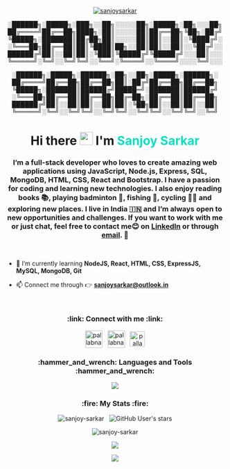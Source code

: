 <p align="center"><a href="https://github.com/sanjoy-sarkar"><img align="center" src="https://blogger.googleusercontent.com/img/b/R29vZ2xl/AVvXsEgMZPtijeCabYp8_G1GzUJM7Uyebw0q0pvupIsltabCT7Tlb2Wh7tROZzg38zXr1jr0HMMa-vY8ABwZ-lBO1s0OKGr1IkMme11zHNaWJThqoF6LlKtt7Jt1aTPovpjbRsUsncsF-Y3X_47kkIYAj_kQFxbOyWMPjdSb6CRoKCXlxynOQZx75mrNk5soqg/s16000/Custom%20dimensions%202000x600%20px%20(1).gif" alt="sanjoysarkar"/></a></p>

<div align= "center">
░██████╗░█████╗░███╗░░██╗░░░░░██╗░█████╗░██╗░░░██╗ 
██╔════╝██╔══██╗████╗░██║░░░░░██║██╔══██╗╚██╗░██╔╝
╚█████╗░███████║██╔██╗██║░░░░░██║██║░░██║░╚████╔╝░
░╚═══██╗██╔══██║██║╚████║██╗░░██║██║░░██║░░╚██╔╝░░
██████╔╝██║░░██║██║░╚███║╚█████╔╝╚█████╔╝░░░██║░░░
╚═════╝░╚═╝░░╚═╝╚═╝░░╚══╝░╚════╝░░╚════╝░░░░╚═╝░░░ 
  
░██████╗░█████╗░██████╗░██╗░░██╗░█████╗░██████╗░
██╔════╝██╔══██╗██╔══██╗██║░██╔╝██╔══██╗██╔══██╗
╚█████╗░███████║██████╔╝█████═╝░███████║██████╔╝
░╚═══██╗██╔══██║██╔══██╗██╔═██╗░██╔══██║██╔══██╗
██████╔╝██║░░██║██║░░██║██║░╚██╗██║░░██║██║░░██║
╚═════╝░╚═╝░░╚═╝╚═╝░░╚═╝╚═╝░░╚═╝╚═╝░░╚═╝╚═╝░░╚═╝
</div>


<h1 align="center">Hi there <img src="https://media.giphy.com/media/hvRJCLFzcasrR4ia7z/giphy.gif" width="30px"/> I'm <span style="color:#09e0c4;">Sanjoy Sarkar</span></h1>
<h3 align="center"> I’m a full-stack developer who loves to create amazing web applications using JavaScript, Node.js, Express, SQL, MongoDB, HTML, CSS, React and Bootstrap. I have a passion for coding and learning new technologies. I also enjoy reading books 📚, playing badminton 🏸, fishing 🎣, cycling 🚴‍♂️ and exploring new places. I live in India 🇮🇳 and I’m always open to new opportunities and challenges. If you want to work with me or just chat, feel free to contact me😊 on 
<a href='https://www.linkedin.com/in/sanjoy-sarkar/'>LinkedIn</a> or through <a href='mailto:sanjoysarkar@outlook.in'>email</a>. 🙌</h3>
<br>

- 🌱 I’m currently learning **NodeJS, React, HTML, CSS, ExpressJS, MySQL, MongoDB, Git**

- 📫 Connect me through 👉 **sanjoysarkar@outlook.in**

<!-- - 👨‍💻 All of my projects are available at [https://pallab-nandi.github.io/](https://pallab-nandi.github.io/) -->

<br>

<h3 align="center">:link: Connect with me :link:</h3>
<p align="center">
<a href="https://github.com/sanjoy-sarkar" target="blank"><img align="center" src="https://blogger.googleusercontent.com/img/b/R29vZ2xl/AVvXsEiAJRzzr3bvwKmGKjREzhBa5Kb63lN4gOKgarhlyDcaiUefQ3n-1FNaXi8NCkBKio3-F32IFoBnVPegP3yyaxg0_wxGAvqVXTDz4CsLh2UjXUCf5cANyb50AZidy6xgVXS00FB88oFRZFpPJj0_NfS3QEKgne6igtq53ZnWmL6iXOCSCfSo91fcQuJZfQ/s1600/icons8-github-128%20(1).png" alt="pallabnandi" height="40" width="40" /></a> &nbsp;
<a href="https://linkedin.com/in/sanjoy-sarkar" target="blank"><img align="center" src="https://blogger.googleusercontent.com/img/b/R29vZ2xl/AVvXsEh9QOjL2NVpzdeFJ9nh71-Q4P5VQYYnOiw6Mt_RXZugPVvDMfkBmZoVO5K5O69QnrL6bulO_gB5LyNZinNQn9SIamy0ITQ3fg9lWHogyDzvehhW7x2LxLMqXsGNUFBlxhTGqoHj0fR5HS56wASj3_FATu9XLwaJRiSNCGbSmxTWZ7QrjLGvMwcTPJE1rw/s1600/icons8-linkedin-144%20(1).png" alt="pallabnandi" height="40" width="40" /></a> &nbsp;
<a href="https://www.leetcode.com/sanjoy-sarkar" target="blank"><img align="center" src="https://blogger.googleusercontent.com/img/b/R29vZ2xl/AVvXsEhCq1xL1tMxFF_-63cWOG5R7Jj4i9oJEYFvIiQsF2oD-7KN5k9W98mw2ooFblUYYwP9sSUjmU1GMZrDB7_0xAEastMyeD7WDHJXhQWjtr1EoZtuFB3CmIGS16wE42o28KXhG9eldtGH6Ls10qZ50PbdJKVMVGgavhCdTZ0cUK8nw4fqYhq-MwaN4MaN9A/s1600/icons8-level-up-your-coding-skills-and-quickly-land-a-job-96.png" alt="pallab-nandi" height="35" width="35" /></a>
</p>

<h3 align="center">:hammer_and_wrench: Languages and Tools :hammer_and_wrench:</h3>
<!-- <p align="center"> <a href="https://developer.mozilla.org/en-US/docs/Web/JavaScript" target="_blank" rel="noreferrer"> <img src="https://blogger.googleusercontent.com/img/b/R29vZ2xl/AVvXsEgzSpHpuPdQtCw7Cj9jE5-0S0kQMmwDVJTndmJcoxsSl7kmeWzH1Os5x1SULJtKJ86K27wfuGgbHnf3iEY3mrVsqvhjleZG4BnoE5O0ZXzpYQiwYhuQFWb5HebhY_dIMh_cgrm7DOf93n_50rE4oM56tN7SjYSxN5POCy10cmzS3PSBBBn8_1uxfUjtwA/s1600/icons8-javascript-144.png" alt="javascript" width="40" height="40"/> </a> &nbsp; <a href="https://nodejs.org" target="_blank" rel="noreferrer"> <img src="https://blogger.googleusercontent.com/img/b/R29vZ2xl/AVvXsEhPbzCtz8mTRJ8Du5sgYM3A8ELD2R5Us5oXoBdES0hxaJzjeitBh3VavgF1ncVeRBIvwrdV9wXCQLH_5sZRUDJzugCYjXYD018YcdPMt1PbF6AC_-uJxmn8MvMRCytKEl-Mcp9DAAVZoSSeCUxYPQ2wmsDvmT6yfrII4ZJxQnbp2mKPmRwh1Usjtiww5Q/s1600/icons8-nodejs-144.png" alt="nodejs" width="40" height="40"/> </a> &nbsp; <a href="https://expressjs.com" target="_blank" rel="noreferrer"> <img src="https://blogger.googleusercontent.com/img/b/R29vZ2xl/AVvXsEhioUqg8fkyD3ZMXuBQdp7dNiGFOZBUi4qoLqO3oaCVCH3Bxx2vS5bJi9JU-rNvE2m0geq0ML55nhEzIltPZJaKqks2tq5O8Ax_HU7_2IPVhO3xgBq2Cp3EAmuoljh3WCeY8xwB1Awdkd_l1MG9qzLKgLaKYLR4dzaNCdEI9RsZNJ8RdqNt8_8z-oM7mw/s1600/icons8-express-js-160.png" alt="express" width="40" height="40"/> </a> &nbsp; <a href="https://git-scm.com/" target="_blank" rel="noreferrer"> <img src="https://blogger.googleusercontent.com/img/b/R29vZ2xl/AVvXsEg0TeLjB47VCoY_UCW2j5IfW7Bw0uKCTX7dSONphKpZ05CrNzaHOfip0USeqyQv7ABnunaNW24vTX_o-WsW7A3fiIzFWwSel7amCGd-YK9sDL42a3G999olS76HtGE-z3rupg0k3Qv_Q1zb55mvS-oVIGU7MLn6CeIq5z_EpN5kaicS78gTgBMLTFGzdA/s1600/icons8-git-144.png" alt="git" width="40" height="40"/> </a> &nbsp; <a href="https://ifttt.com/" target="_blank" rel="noreferrer"> <img src="https://blogger.googleusercontent.com/img/b/R29vZ2xl/AVvXsEiqi85rWuszXmhAXpcQHtHb5FaZzXoNkKB7r-KFypwXlI8hwcYJJGOcyeAHA_PtF34aD8x3-N_yiwuV66vcWu8UI74npmhEYWnyVVjpHVYY-IEvA9ixzmtfiHzTsJgSCLT8Ayzv321q_fuUvyKTjszqoZF2luQ4Ee9mjbdJDP_lSU-X8KLWevqPiUB4qg/s1600/icons8-ifttt-144.png" alt="ifttt" width="40" height="40"/> </a> &nbsp; <a href="https://www.linux.org/" target="_blank" rel="noreferrer"> <img src="https://blogger.googleusercontent.com/img/b/R29vZ2xl/AVvXsEibeP4gX8BaYVd-iQ7EiLL5ZhBIJSnBkVT4nt4IvNU_36ZZ5vsvT_3AmwDTcQ5hJyu9EOMCDUaZa_Le2sOoeuUIS9wROrfWnzelpnksRMoIFsAHJ3MUD9Ob7ndxLVZ4aqbeOH4pkboL1PK3RrTRvgEnfpskNZ2doirY6uZyjs2XZEWxluZwWdD1t1y2MQ/s1600/icons8-linux-96.png" alt="linux" width="40" height="40"/> </a> &nbsp; <a href="https://www.mongodb.com/" target="_blank" rel="noreferrer"> <img src="https://blogger.googleusercontent.com/img/b/R29vZ2xl/AVvXsEiF47mB1kclqZccpj4IZ2MSbwBf_d51CkRvb0WSOTIfEXFLiT-CMI9gVLXHKRnXepl3XgVPv9EhOcxaeqTtgUrvQJfrX6QZSuFxXEIFOp805ynQdwPlUQDXpP9JYuu27ueXUwzxLnoxX-IUeDhGpNGP5qyZur2tRNgEsU9ME66ilGbmby7WAhIkY2kG2Q/s1600/icons8-mongodb-a-cross-platform-document-oriented-database-program-96.png" alt="mongodb" width="40" height="40"/> </a> &nbsp; <a href="https://www.mysql.com/" target="_blank" rel="noreferrer"> <img src="https://blogger.googleusercontent.com/img/b/R29vZ2xl/AVvXsEji5pAqQtYGYDG11Gg9gIKkdoeW_HlBqPtg50rE8NRSJ8FwVM-pR4pwZrch6BZJJW-RRqbuwVxeSnQoz50CQ98CENTXQO3JNvLzzledrUUg0dhwL8t-9Zh94dEiCer74BZqbsM7oNwVYD5hUhGIf2SSo8cKj7SiRT3GyOT-uGCHFiuVat0xWyV1JD3ElA/s1600/icons8-mysql-logo-144.png" alt="mysql" width="40" height="40"/> </a> &nbsp; <a href="https://postman.com" target="_blank" rel="noreferrer"> <img src="https://blogger.googleusercontent.com/img/b/R29vZ2xl/AVvXsEjpDO9v7iQGJv8yfwV_7QuAgYy7PwCnbQIc9VvaBS_o7UVjNc488JO5CRo8G4yPOk-1njs57LTYpXXa8Hpuo4sBxDE5R9ZhTd_10ngGVe_ANbDSio65mzQHLndw6jlTL5L_WReRdNfFjFtzB7EVVQ7ovfwCejOBsUx1LYOoC7P6zTr-Q93J3A03_oVWvQ/s1600/icons8-postman-is-the-only-complete-api-development-environment-96.png" alt="postman" width="40" height="40"/> </a> </p> -->

<p align="center">
  <a href="https://github.com/sanjoy-sarkar">
    <img src="https://skillicons.dev/icons?i=html,css,js,nodejs,react,bootstrap,express,mysql,mongodb,git,linux" />
  </a>
</p>

<h3 align="center">:fire: My Stats :fire:</h3>

<p align="center"> <img src="https://komarev.com/ghpvc/?username=sanjoy-sarkar&label=Profile%20views&color=09e0c4&style=for-the-badge&labelColor=1A1B27" alt="sanjoy-sarkar" /> &nbsp; <img alt="GitHub User's stars" src="https://img.shields.io/github/stars/sanjoy-sarkar?color=09e0c4&logo=github&style=for-the-badge"> </p>

<!-- <p align="center"><img align="center" src="https://github-readme-stats.vercel.app/api/top-langs/?username=pallab-nandi&theme=tokyonight" width="400px" alt="pallab-nandi" /></p> -->

<p align="center"><img align="center" src="http://github-profile-summary-cards.vercel.app/api/cards/stats?username=sanjoy-sarkar&theme=panda" alt="sanjoy-sarkar" /></p>

<p align="center"><img src="https://streak-stats.demolab.com?user=sanjoy-sarkar&theme=panda&hide_border=true" /></p>

<p align="center"><img align="center" src="http://github-profile-summary-cards.vercel.app/api/cards/profile-details?username=sanjoy-sarkar&theme=panda" /></p>
